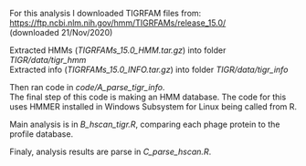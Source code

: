 For this analysis I downloaded TIGRFAM files from:  
<https://ftp.ncbi.nlm.nih.gov/hmm/TIGRFAMs/release_15.0/>  
(downloaded 21/Nov/2020)

Extracted HMMs (*TIGRFAMs_15.0_HMM.tar.gz*) into folder *TIGR/data/tigr_hmm*  
Extracted info (*TIGRFAMs_15.0_INFO.tar.gz*) into folder *TIGR/data/tigr_info*  

Then ran code in *code/A_parse_tigr_info*.  
The final step of this code is making an HMM database. The code for this uses HMMER installed in Windows Subsystem for Linux being called from R.

Main analysis is in *B_hscan_tigr.R*, comparing each phage protein to the profile database.

Finaly, analysis results are parse in *C_parse_hscan.R*.


